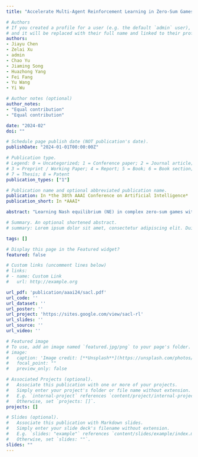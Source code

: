```yaml
---
title: "Accelerate Multi-Agent Reinforcement Learning in Zero-Sum Games with Subgame Curriculum Learning"

# Authors
# If you created a profile for a user (e.g. the default `admin` user), write the username (folder name) here 
# and it will be replaced with their full name and linked to their profile.
authors:
- Jiayu Chen 
- Zelai Xu
- admin
- Chao Yu
- Jiaming Song
- Huazhong Yang
- Fei Fang
- Yu Wang
- Yi Wu

# Author notes (optional)
author_notes:
- "Equal contribution"
- "Equal contribution"

date: "2024-02"
doi: ""

# Schedule page publish date (NOT publication's date).
publishDate: "2024-01-01T00:00:00Z"

# Publication type.
# Legend: 0 = Uncategorized; 1 = Conference paper; 2 = Journal article;
# 3 = Preprint / Working Paper; 4 = Report; 5 = Book; 6 = Book section;
# 7 = Thesis; 8 = Patent
publication_types: ["1"]

# Publication name and optional abbreviated publication name.
publication: In *the 38th AAAI Conference on Artificial Intelligence*
publication_short: In *AAAI*

abstract: "Learning Nash equilibrium (NE) in complex zero-sum games with multi-agent reinforcement learning (MARL) can be extremely computationally expensive. Curriculum learning is an effective way to accelerate learning, but an under-explored dimension for generating a curriculum is the difficulty-tolearn of the subgames -- games induced by starting from a specific state. In this work, we present a novel subgame curriculum learning framework for zero-sum games. It adopts an adaptive initial state distribution by resetting agents to some previously visited states where they can quickly learn to improve performance. Building upon this framework, we derive a subgame selection metric that approximates the squared distance to NE values and further adopt a particle-based state sampler for subgame generation. Integrating these techniques leads to our new algorithm, Subgame Automatic Curriculum Learning (SACL), which is a realization of the subgame curriculum learning framework. SACL can be combined with any MARL algorithm such as MAPPO. Experiments in the particle-world environment and Google Research Football environment show SACL produces much stronger policies than baselines. In the challenging hide-and-seek quadrant environment, SACL produces all four emergent stages and uses only half the samples of MAPPO with self-play. The project website is at https://sites.google.com/view/sacl-rl."

# Summary. An optional shortened abstract.
# summary: Lorem ipsum dolor sit amet, consectetur adipiscing elit. Duis posuere tellus ac convallis placerat. Proin tincidunt magna sed ex sollicitudin condimentum.

tags: []

# Display this page in the Featured widget?
featured: false

# Custom links (uncomment lines below)
# links:
# - name: Custom Link
#   url: http://example.org

url_pdf: 'publication/aaai24/sacl.pdf'
url_code: ''
url_dataset: ''
url_poster: ''
url_project: 'https://sites.google.com/view/sacl-rl'
url_slides: ''
url_source: ''
url_video: ''

# Featured image
# To use, add an image named `featured.jpg/png` to your page's folder. 
# image:
#   caption: 'Image credit: [**Unsplash**](https://unsplash.com/photos/pLCdAaMFLTE)'
#   focal_point: ""
#   preview_only: false

# Associated Projects (optional).
#   Associate this publication with one or more of your projects.
#   Simply enter your project's folder or file name without extension.
#   E.g. `internal-project` references `content/project/internal-project/index.md`.
#   Otherwise, set `projects: []`.
projects: []

# Slides (optional).
#   Associate this publication with Markdown slides.
#   Simply enter your slide deck's filename without extension.
#   E.g. `slides: "example"` references `content/slides/example/index.md`.
#   Otherwise, set `slides: ""`.
slides: ""
---
```

